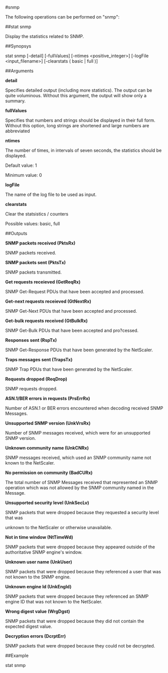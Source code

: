 #snmp

The following operations can be performed on "snmp":


##stat snmp

Display the statistics related to SNMP.


##Synopsys

stat snmp [-detail] [-fullValues] [-ntimes &lt;positive_integer>] [-logFile &lt;input_filename>] [-clearstats ( basic | full )]


##Arguments

<b>detail</b>
Specifies detailed output (including more statistics). The output can be quite voluminous. Without this argument, the output will show only a summary.

<b>fullValues</b>
Specifies that numbers and strings should be displayed in their full form. Without this option, long strings are shortened and large numbers are abbreviated

<b>ntimes</b>
The number of times, in intervals of seven seconds, the statistics should be displayed.
Default value: 1
Minimum value: 0

<b>logFile</b>
The name of the log file to be used as input.

<b>clearstats</b>
Clear the statsistics / counters
Possible values: basic, full



##Outputs

<b>SNMP packets received (PktsRx)</b>
SNMP packets received.

<b>SNMP packets sent (PktsTx)</b>
SNMP packets transmitted.

<b>Get requests receieved (GetReqRx)</b>
SNMP Get-Request PDUs that have been accepted and processed.

<b>Get-next requests receieved (GtNextRx)</b>
SNMP Get-Next PDUs that have been accepted and processed.

<b>Get-bulk requests received (GtBulkRx)</b>
SNMP Get-Bulk PDUs that have been accepted and pro?cessed.

<b>Responses sent (RspTx)</b>
SNMP Get-Response PDUs that have been generated by the NetScaler.

<b>Traps messages sent (TrapsTx)</b>
SNMP Trap PDUs that have been generated by the NetScaler.

<b>Requests dropped (ReqDrop)</b>
SNMP requests dropped.

<b>ASN.1/BER errors in requests (PrsErrRx)</b>
Number of ASN.1 or BER errors encountered when decoding received SNMP Messages.

<b>Unsupported SNMP version (UnkVrsRx)</b>
Number of SNMP messages received, which were for an unsupported SNMP version.

<b>Unknown community name (UnkCNRx)</b>
SNMP messages received, which used an SNMP community name not known to the NetScaler.

<b>No permission on community (BadCURx)</b>
The total number of SNMP Messages received that represented an SNMP operation which was not allowed by the SNMP community named in the Message.

<b>Unsupported security level (UnkSecLv)</b>
SNMP packets that were dropped because they requested a security level that was
unknown to the NetScaler or otherwise unavailable.

<b>Not in time window (NtTimeWd)</b>
SNMP packets that were dropped because they appeared outside of the authoritative SNMP engine's window.

<b>Unknown user name (UnkUser)</b>
SNMP packets that were dropped because they referenced a user that was  not  known to the SNMP engine.

<b>Unknown engine Id (UnkEngId)</b>
SNMP packets that were dropped because they referenced an SNMP engine ID that was not known to the NetScaler.

<b>Wrong digest value (WrgDgst)</b>
SNMP packets that were dropped because they did not contain the expected digest value.

<b>Decryption errors (DcrptErr)</b>
SNMP packets that were dropped because they could not be decrypted.



##Example

stat snmp

